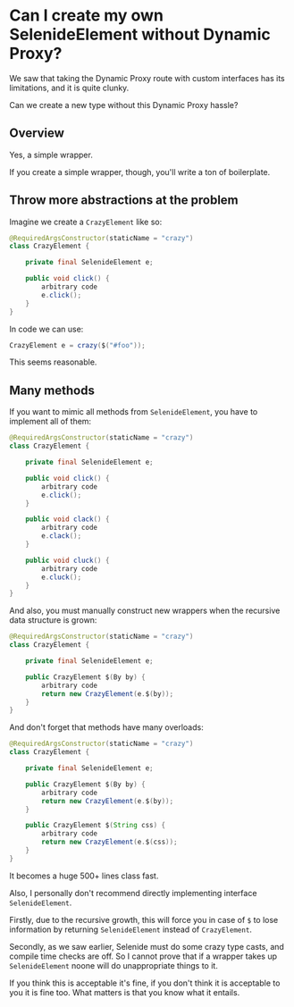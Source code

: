 # Can I create my own SelenideElement without Dynamic Proxy?

We saw that taking the Dynamic Proxy route with custom interfaces has its limitations, and it is quite clunky.

Can we create a new type without this Dynamic Proxy hassle?

## Overview

Yes, a simple wrapper.

If you create a simple wrapper, though, you'll write a ton of boilerplate.

## Throw more abstractions at the problem

Imagine we create a `CrazyElement` like so:

```java
@RequiredArgsConstructor(staticName = "crazy")
class CrazyElement {

    private final SelenideElement e;

    public void click() {
        arbitrary code
        e.click();
    }
}
```

In code we can use:

```java
CrazyElement e = crazy($("#foo"));
```

This seems reasonable.

## Many methods

If you want to mimic all methods from `SelenideElement`, you have to implement all of them:

```java
@RequiredArgsConstructor(staticName = "crazy")
class CrazyElement {

    private final SelenideElement e;

    public void click() {
        arbitrary code
        e.click();
    }

    public void clack() {
        arbitrary code
        e.clack();
    }

    public void cluck() {
        arbitrary code
        e.cluck();
    }
}
```

And also, you must manually construct new wrappers when the recursive data structure is grown:

```java
@RequiredArgsConstructor(staticName = "crazy")
class CrazyElement {

    private final SelenideElement e;

    public CrazyElement $(By by) {
        arbitrary code
        return new CrazyElement(e.$(by));
    }
}
```

And don't forget that methods have many overloads:

```java
@RequiredArgsConstructor(staticName = "crazy")
class CrazyElement {

    private final SelenideElement e;

    public CrazyElement $(By by) {
        arbitrary code
        return new CrazyElement(e.$(by));
    }

    public CrazyElement $(String css) {
        arbitrary code
        return new CrazyElement(e.$(css));
    }
}
```

It becomes a huge 500+ lines class fast.

Also, I personally don't recommend directly implementing interface `SelenideElement`.

Firstly, due to the recursive growth, this will force you in case of `$` to lose information by returning `SelenideElement` instead of `CrazyElement`.

Secondly, as we saw earlier, Selenide must do some crazy type casts, and compile time checks are off. So I cannot prove that if a wrapper takes up `SelenideElement` noone will do unappropriate things to it.

If you think this is acceptable it's fine, if you don't think it is acceptable to you it is fine too. What matters is that you know what it entails.
